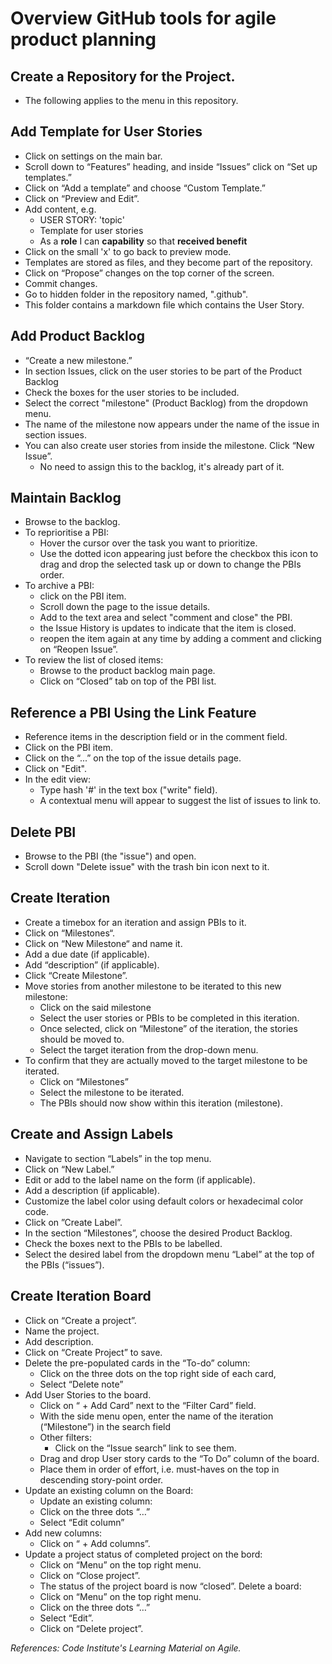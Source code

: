 # Overview GitHub tools for agile product planning

## Create a Repository for the Project.
- The following applies to the menu in this repository.

## Add Template for User Stories

- Click on settings on the main bar.
- Scroll down to “Features” heading, and inside “Issues” click on “Set up templates.”
- Click on “Add a template” and choose “Custom Template.”
- Click on “Preview and Edit”.
- Add content, e.g. 
  - USER STORY: 'topic'
  - Template for user stories
  - As a **role** I can **capability** so that **received benefit**
- Click on the small 'x' to go back to preview mode.
- Templates are stored as files, and they become part of the repository.
- Click on “Propose” changes on the top corner of the screen.
- Commit changes.
- Go to hidden folder in the repository named, ".github".
- This folder contains a markdown file which contains the User Story.

## Add Product Backlog

- “Create a new milestone.”
- In section Issues, click on the user stories to be part of the Product Backlog
- Check the boxes for the user stories to be included.
- Select the correct "milestone" (Product Backlog) from the dropdown menu.
- The name of the milestone now appears under the name of the issue in section issues.  
- You can also create user stories  from inside the milestone. Click “New Issue”.
  - No need to assign this to the backlog, it's already part of it.

## Maintain Backlog

- Browse to the backlog.
- To reprioritise a PBI:
  - Hover the cursor over the task you want to prioritize.
  - Use the dotted icon appearing just before the checkbox this icon to drag and drop the selected task up or down to change the PBIs order.
- To archive a PBI:
  - click on the PBI item.
  - Scroll down the page to the issue details.
  - Add to the text area and select "comment and close" the PBI.
  - the Issue History is updates  to indicate that the item is closed.
  - reopen the item again at any time by  adding a comment and clicking on “Reopen Issue”.
- To review the list of closed items:
  - Browse to the product backlog main page.
  - Click on “Closed” tab on top of the PBI list.

## Reference a PBI Using the Link Feature
- Reference items in the description field or in the comment field.
- Click on the PBI item.
- Click on the “...” on the  top of the issue details page.
- Click on "Edit".
- In the edit view:
  - Type hash '#' in the text box ("write" field).
  - A contextual menu will appear to suggest the list of issues to link to.


## Delete PBI
- Browse to the PBI (the "issue") and open.
- Scroll down "Delete issue" with the trash bin icon next to it.

## Create Iteration
- Create a  timebox for an iteration and assign PBIs to it.
- Click on “Milestones“.
- Click on “New Milestone“ and name it.
- Add a due date (if applicable).
- Add “description” (if applicable).
- Click “Create Milestone”.
- Move stories from another milestone to be iterated to this new milestone:
  - Click on the said milestone
  - Select the user stories or PBIs to be completed in this iteration. 
  - Once selected, click on “Milestone” of the iteration, the stories should be moved to.
  - Select the target iteration from the drop-down menu.
- To confirm that they are actually moved to the target milestone to be iterated.
  - Click on “Milestones”  
  - Select the milestone to be iterated.
  - The PBIs should now show within this iteration (milestone).

## Create and Assign Labels
- Navigate to section “Labels” in the top menu.
- Click on “New Label.”
- Edit or add to the label name on the form (if applicable).
- Add a description (if applicable).
- Customize the label color using default colors or hexadecimal color code.
- Click on ”Create Label”.
- In the section “Milestones”, choose the desired Product Backlog.
- Check the boxes next to the PBIs to be labelled.
- Select the desired label from the dropdown menu “Label” at the top of the PBIs (“issues”).

## Create Iteration Board 
- Click on “Create a project”.
- Name the project.
- Add description.
- Click on “Create Project” to save. 
- Delete the  pre-populated cards in the “To-do” column:
  - Click on the three dots on the top right  side of each card, 
  - Select “Delete note”
- Add User Stories to the board.
  - Click on “ + Add Card” next to the “Filter Card” field.  
  - With the side menu open, enter the name of the iteration (“Milestone”) in the search field 
  - Other filters:
    - Click on the “Issue search” link to see them.
  - Drag and drop User story cards to the “To Do” column of the board. 
  - Place them in order of effort, i.e. must-haves on the top in descending story-point order.  
- Update an existing column on the Board:
  - Update an existing column:
  - Click on the three dots “…”
  - Select “Edit column”
- Add new columns:
  - Click on “ + Add columns”.
- Update a project status of completed project on the bord:
  - Click on “Menu” on the top right menu.
  - Click on “Close project”.
  - The status of the project board is now “closed”.
Delete a board:
  - Click on “Menu” on the top right menu.
  - Click on the three dots “…”
  - Select “Edit”.
  - Click on “Delete project”.





*References: Code Institute's Learning Material on Agile.*
